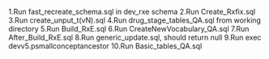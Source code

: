 1.Run fast_recreate_schema.sql in dev_rxe schema
2.Run Create_Rxfix.sql
3.Run create_unput_t(vN).sql
4.Run drug_stage_tables_QA.sql from working directory
5.Run Build_RxE.sql
6.Run CreateNewVocabulary_QA.sql
7.Run After_Build_RxE.sql
8.Run generic_update.sql,  should return null
9.Run exec devv5.psmallconceptancestor
10.Run Basic_tables_QA.sql
